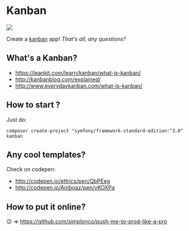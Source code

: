 # Kanban

![](https://leankit.com/learn/wp-content/uploads/2015/12/kanban_guide_print_KPO_bleed_board2-1024x517.jpg)

Create a [kanban](https://en.wikipedia.org/wiki/Kanban_(development)) app! _That's all, any questions?_

## What's a Kanban?

- https://leankit.com/learn/kanban/what-is-kanban/
- http://kanbanblog.com/explained/
- http://www.everydaykanban.com/what-is-kanban/

## How to start ?

Just do:

```shell
composer create-project "symfony/framework-standard-edition:^3.0" kanban
```

## Any cool templates?

Check on codepen:

- http://codepen.io/ettrics/pen/QbPEeg
- http://codepen.io/Aniboaz/pen/vKOXPa

## How to put it online?

:wink: => https://github.com/simplonco/push-me-to-prod-like-a-pro
